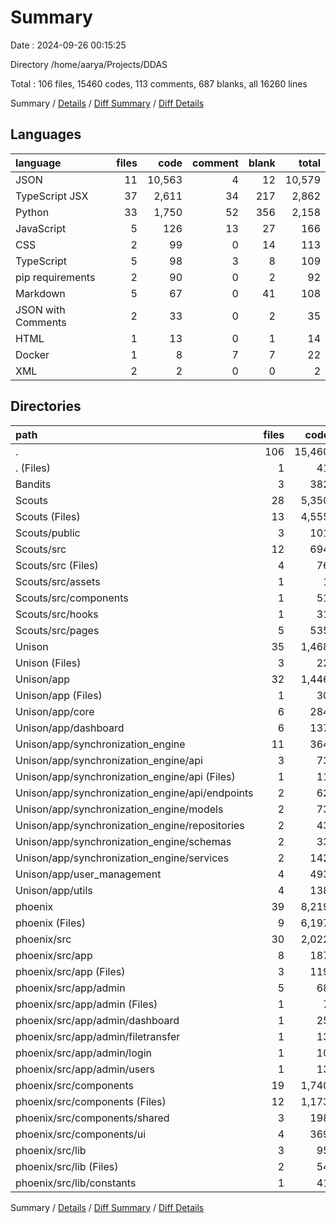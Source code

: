 # Summary

Date : 2024-09-26 00:15:25

Directory /home/aarya/Projects/DDAS

Total : 106 files,  15460 codes, 113 comments, 687 blanks, all 16260 lines

Summary / [Details](details.md) / [Diff Summary](diff.md) / [Diff Details](diff-details.md)

## Languages
| language | files | code | comment | blank | total |
| :--- | ---: | ---: | ---: | ---: | ---: |
| JSON | 11 | 10,563 | 4 | 12 | 10,579 |
| TypeScript JSX | 37 | 2,611 | 34 | 217 | 2,862 |
| Python | 33 | 1,750 | 52 | 356 | 2,158 |
| JavaScript | 5 | 126 | 13 | 27 | 166 |
| CSS | 2 | 99 | 0 | 14 | 113 |
| TypeScript | 5 | 98 | 3 | 8 | 109 |
| pip requirements | 2 | 90 | 0 | 2 | 92 |
| Markdown | 5 | 67 | 0 | 41 | 108 |
| JSON with Comments | 2 | 33 | 0 | 2 | 35 |
| HTML | 1 | 13 | 0 | 1 | 14 |
| Docker | 1 | 8 | 7 | 7 | 22 |
| XML | 2 | 2 | 0 | 0 | 2 |

## Directories
| path | files | code | comment | blank | total |
| :--- | ---: | ---: | ---: | ---: | ---: |
| . | 106 | 15,460 | 113 | 687 | 16,260 |
| . (Files) | 1 | 41 | 0 | 27 | 68 |
| Bandits | 3 | 382 | 24 | 58 | 464 |
| Scouts | 28 | 5,350 | 34 | 129 | 5,513 |
| Scouts (Files) | 13 | 4,555 | 6 | 16 | 4,577 |
| Scouts/public | 3 | 101 | 11 | 21 | 133 |
| Scouts/src | 12 | 694 | 17 | 92 | 803 |
| Scouts/src (Files) | 4 | 76 | 1 | 16 | 93 |
| Scouts/src/assets | 1 | 1 | 0 | 0 | 1 |
| Scouts/src/components | 1 | 51 | 0 | 5 | 56 |
| Scouts/src/hooks | 1 | 31 | 1 | 9 | 41 |
| Scouts/src/pages | 5 | 535 | 15 | 62 | 612 |
| Unison | 35 | 1,468 | 35 | 307 | 1,810 |
| Unison (Files) | 3 | 22 | 7 | 8 | 37 |
| Unison/app | 32 | 1,446 | 28 | 299 | 1,773 |
| Unison/app (Files) | 1 | 30 | 3 | 7 | 40 |
| Unison/app/core | 6 | 284 | 13 | 75 | 372 |
| Unison/app/dashboard | 6 | 137 | 0 | 28 | 165 |
| Unison/app/synchronization_engine | 11 | 364 | 2 | 65 | 431 |
| Unison/app/synchronization_engine/api | 3 | 73 | 1 | 13 | 87 |
| Unison/app/synchronization_engine/api (Files) | 1 | 11 | 0 | 2 | 13 |
| Unison/app/synchronization_engine/api/endpoints | 2 | 62 | 1 | 11 | 74 |
| Unison/app/synchronization_engine/models | 2 | 73 | 1 | 16 | 90 |
| Unison/app/synchronization_engine/repositories | 2 | 43 | 0 | 10 | 53 |
| Unison/app/synchronization_engine/schemas | 2 | 33 | 0 | 4 | 37 |
| Unison/app/synchronization_engine/services | 2 | 142 | 0 | 22 | 164 |
| Unison/app/user_management | 4 | 493 | 7 | 85 | 585 |
| Unison/app/utils | 4 | 138 | 3 | 39 | 180 |
| phoenix | 39 | 8,219 | 20 | 166 | 8,405 |
| phoenix (Files) | 9 | 6,197 | 2 | 24 | 6,223 |
| phoenix/src | 30 | 2,022 | 18 | 142 | 2,182 |
| phoenix/src/app | 8 | 187 | 0 | 25 | 212 |
| phoenix/src/app (Files) | 3 | 119 | 0 | 13 | 132 |
| phoenix/src/app/admin | 5 | 68 | 0 | 12 | 80 |
| phoenix/src/app/admin (Files) | 1 | 7 | 0 | 3 | 10 |
| phoenix/src/app/admin/dashboard | 1 | 25 | 0 | 2 | 27 |
| phoenix/src/app/admin/filetransfer | 1 | 13 | 0 | 2 | 15 |
| phoenix/src/app/admin/login | 1 | 10 | 0 | 3 | 13 |
| phoenix/src/app/admin/users | 1 | 13 | 0 | 2 | 15 |
| phoenix/src/components | 19 | 1,740 | 15 | 107 | 1,862 |
| phoenix/src/components (Files) | 12 | 1,173 | 13 | 71 | 1,257 |
| phoenix/src/components/shared | 3 | 198 | 2 | 17 | 217 |
| phoenix/src/components/ui | 4 | 369 | 0 | 19 | 388 |
| phoenix/src/lib | 3 | 95 | 3 | 10 | 108 |
| phoenix/src/lib (Files) | 2 | 54 | 3 | 6 | 63 |
| phoenix/src/lib/constants | 1 | 41 | 0 | 4 | 45 |

Summary / [Details](details.md) / [Diff Summary](diff.md) / [Diff Details](diff-details.md)